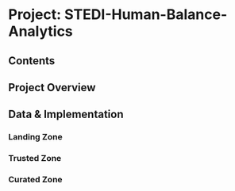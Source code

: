 # Project: STEDI-Human-Balance-Analytics

## Contents

## Project Overview

## Data & Implementation

### Landing Zone

### Trusted Zone

### Curated Zone

